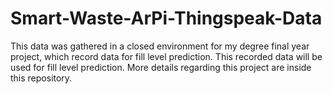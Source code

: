 # Smart-Waste-ArPi-Thingspeak-Data
This data was gathered in a closed environment for my degree final year project, which record data for fill level prediction. This recorded data will be used for fill level prediction. 
More details regarding this project are inside this repository.

